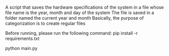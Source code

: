 A script that saves the hardware specifications of the system in a file whose file name is the year, month and day of the system
The file is saved in a folder named the current year and month
Basically, the purpose of categorization is to create regular files

Before running, please run the following command:
pip install -r requirements.txt


python main.py